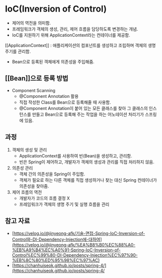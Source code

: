 # IoC(Inversion of Control)

- 제어의 역전을 의미함.
- 프레임워크가 객체의 생성, 관리, 제어 흐름을 담당하도록 변경하는 개념.
- IoC를 지원하기 위해 ApplicationContext라는 컨테이너를 제공함.

[[ApplicationContext]] : 애플리케이션의 컴포넌트를 생성하고 조립하며 객체의 생명 주기를 관리함.

- Bean으로 등록된 객체에게 의존성을 주입해줌.

## [[Bean]]으로 등록 방법

- Component Scanning
    - @Component Annotation 활용
    - 직접 작성한 Class를 Bean으로 등록해줄 때 사용함.
    - @Component Annotation이 붙어 있는 모든 클래스를 찾아 그 클래스의 인스턴스를 만들고 Bean으로 등록해 주는 작업을 하는 어노테이션 처리기가 스프링에 있음.

## 과정

1. 객체의 생성 및 관리
    - ApplicationContext를 사용하여 빈(Bean)을 생성하고, 관리함.
    - 빈은 Spring이 제어하고, 개발자가 객체의 생성과 관리를 직접 처리하지 않음.
2. 의존성 관리
    - 객체 간의 의존성을 Spring이 주입함.
    - 객체가 필요로 하는 다른 객체를 직접 생성하거나 찾는 대신 Spring 컨테이너가 의존성을 찾아줌.
3. 제어 흐름의 역전
    - 개발자가 코드의 흐름 결정 X
    - 프레임워크가 객체의 생명 주기 및 실행 흐름을 관리

## 참고 자료

- [https://velog.io/@jinyeong-afk/기술-면접-Spring-IoC-Inversion-of-Control와-DI-Dependency-Injection에-대하여](https://velog.io/@jinyeong-afk/%EA%B8%B0%EC%88%A0-%EB%A9%B4%EC%A0%91-Spring-IoC-Inversion-of-Control%EC%99%80-DI-Dependency-Injection%EC%97%90-%EB%8C%80%ED%95%98%EC%97%AC)
- [https://chanhuiseok.github.io/posts/spring-4/](https://chanhuiseok.github.io/posts/spring-4/